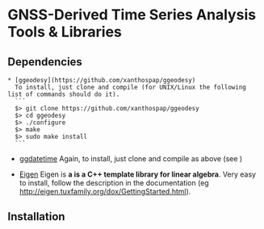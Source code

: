 # GNSS-Derived Time Series Analysis Tools & Libraries

## Dependencies

    * [ggeodesy](https://github.com/xanthospap/ggeodesy)
      To install, just clone and compile (for UNIX/Linux the following list of commands should do it).
      ```
      $> git clone https://github.com/xanthospap/ggeodesy
      $> cd ggeodesy
      $> ./configure
      $> make
      $> sudo make install
      ```

   * [ggdatetime](https://github.com/xanthospap/ggdatetime)
     Again, to install, just clone and compile as above (see )
   
   * [Eigen](http://eigen.tuxfamily.org/index.php?title=Main_Page)
     Eigen is **a is a C++ template library for linear algebra**. Very easy to install, follow the description in the documentation (eg http://eigen.tuxfamily.org/dox/GettingStarted.html).
     
## Installation
